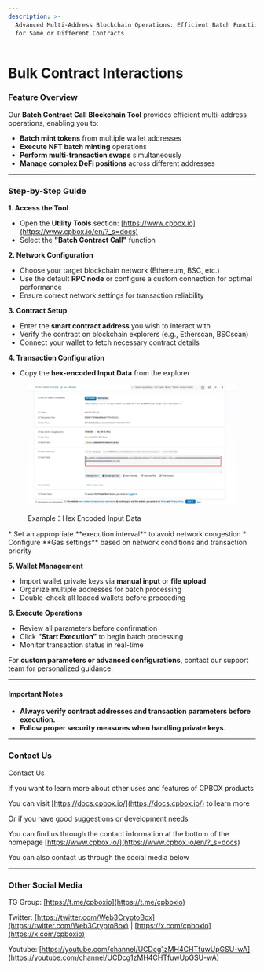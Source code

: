 ```yaml
---
description: >-
  Advanced Multi-Address Blockchain Operations: Efficient Batch Function Calls
  for Same or Different Contracts
---
```


# Bulk Contract Interactions

### Feature **Overview**

Our **Batch Contract Call Blockchain Tool** provides efficient multi-address operations, enabling you to:

* **Batch mint tokens** from multiple wallet addresses
* **Execute NFT batch minting** operations
* **Perform multi-transaction swaps** simultaneously
* **Manage complex DeFi positions** across different addresses

***

### **Step-by-Step Guide**

**1. Access the Tool**

* Open the **Utility Tools** section: [https://www.cpbox.io](https://www.cpbox.io/en/?_s=docs)
* Select the **"Batch Contract Call"** function

**2. Network Configuration**

* Choose your target blockchain network (Ethereum, BSC, etc.)
* Use the default **RPC node** or configure a custom connection for optimal performance
* Ensure correct network settings for transaction reliability

**3. Contract Setup**

* Enter the **smart contract address** you wish to interact with
* Verify the contract on blockchain explorers (e.g., Etherscan, BSCscan)
* Connect your wallet to fetch necessary contract details

**4. Transaction Configuration**

* Copy the **hex-encoded Input Data** from the explorer
<figure><img src="../../.gitbook/assets/input-data.jpg" alt=""><figcaption><p>Example：Hex Encoded Input Data</p></figcaption></figure>
* Set an appropriate **execution interval** to avoid network congestion
* Configure **Gas settings** based on network conditions and transaction priority

**5. Wallet Management**

* Import wallet private keys via **manual input** or **file upload**
* Organize multiple addresses for batch processing
* Double-check all loaded wallets before proceeding

**6. Execute Operations**

* Review all parameters before confirmation
* Click **"Start Execution"** to begin batch processing
* Monitor transaction status in real-time

For **custom parameters or advanced configurations**, contact our support team for personalized guidance.

***

#### **Important Notes**

* **Always verify contract addresses and transaction parameters before execution.**
* **Follow proper security measures when handling private keys.**

***

### **Contact Us**

Contact Us

If you want to learn more about other uses and features of CPBOX products

You can visit [https://docs.cpbox.io/](https://docs.cpbox.io/) to learn more

Or if you have good suggestions or development needs

You can find us through the contact information at the bottom of the homepage [https://www.cpbox.io/](https://www.cpbox.io/en/?_s=docs)

You can also contact us through the social media below

***

### Other Social Media

TG Group: [https://t.me/cpboxio](https://t.me/cpboxio)

Twitter: [https://twitter.com/Web3CryptoBox](https://twitter.com/Web3CryptoBox) | [https://x.com/cpboxio](https://x.com/cpboxio)

Youtube: [https://youtube.com/channel/UCDcg1zMH4CHTfuwUpGSU-wA](https://youtube.com/channel/UCDcg1zMH4CHTfuwUpGSU-wA)
